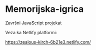 # Memorijska-igrica
Završni JavaScript projekat

Veza ka Netlify platformi:

https://zealous-kirch-6b21e3.netlify.com/
